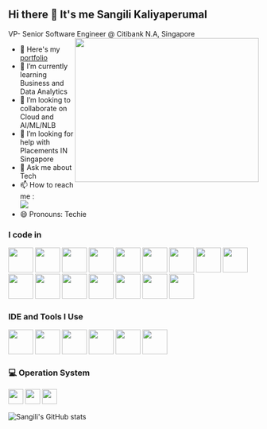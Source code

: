 ## Hi there 👋 It's me Sangili Kaliyaperumal

VP- Senior Software Engineer @ Citibank N.A, Singapore
<img align="right" width="370" height="290" src="https://i.pinimg.com/originals/47/f0/34/47f0342cec72b800463bf003eac1257e.gif">
- 🔭 Here's my [portfolio](https://sangili.web.app/)                                                 
- 🌱 I’m currently learning Business and Data Analytics 
- 👯 I’m looking to collaborate on Cloud and AI/ML/NLB
- 🤔 I’m looking for help with Placements IN Singapore
- 💬 Ask me about Tech
- 📫 How to reach me :
<br /> [<img src="https://img.shields.io/badge/LinkedIn-0077B5?style=for-the-badge&logo=linkedin&logoColor=white" />](https://www.linkedin.com/in/sangili-kaliyaperumal-5514a653/)
- 😄 Pronouns: Techie

### I code in
<img height="50" width="50" src="https://img.icons8.com/color/48/000000/java-coffee-cup-logo.png" /> <img height="50" width="50" src="https://img.icons8.com/color/48/000000/python.png" /> <img height="50" width="50" src="https://img.icons8.com/color/48/000000/mysql-logo.png"/> <img height="50" width="50" src="https://img.icons8.com/color/48/000000/javascript.png"/> <img height="50" width="50" src="https://img.icons8.com/color/48/000000/react-native.png"/> <img height="50" width="50" src="https://img.icons8.com/color/48/000000/angularjs.png"/> <img height="50" width="50" src="https://img.icons8.com/color/48/000000/nodejs.png"/> <img height="50" width="50" src="https://img.icons8.com/color/48/null/docker.png"/> <img height="50" width="50" src="https://img.icons8.com/color/48/null/graphql.png"/> <img height="50" width="50" src="https://img.icons8.com/color/48/000000/html-5.png" /> <img height="50" width="50" src="https://img.icons8.com/color/48/000000/css3.png" /> <img height="50" width="50" src="https://img.icons8.com/color/48/000000/sass.png"/> <img height="50" width="50" src="https://img.icons8.com/color/48/000000/bootstrap.png" /> <img height="50" width="50" src="https://img.icons8.com/color/48/000000/tensorflow.png"/> <img height="50" width="50" src="https://img.icons8.com/color/48/000000/mongodb.png"/>  <img height="50" width="50" src="https://img.icons8.com/color/48/000000/spring-logo.png"/> 

### IDE and Tools I Use
<img height="50" src="https://img.icons8.com/officel/480/null/java-eclipse.png"/> <img height="50" src="https://img.icons8.com/color/48/000000/intellij-idea.png"/> <img height="50" width="50" src="https://img.icons8.com/color/48/000000/visual-studio-code-2019.png"/> <img height="50" width="50" src="https://img.icons8.com/color/48/000000/pycharm.png"/> <img height="50" width="50" src="https://img.icons8.com/color/50/000000/git.png"/> <img height="50" width="50" src="https://img.icons8.com/dusk/64/000000/anaconda.png"/>


### 💻 Operation System
<img height="30" src="https://img.shields.io/badge/Red%20Hat-EE0000?style=for-the-badge&logo=redhat&logoColor=white"/> <img height="30" src="https://img.shields.io/badge/Windows-0078D6?style=for-the-badge&logo=windows&logoColor=white"/>  <img height="30" src="https://img.shields.io/badge/Ubuntu-E95420?style=for-the-badge&logo=ubuntu&logoColor=white"/> 

![Sangili's GitHub stats](https://github-readme-stats.vercel.app/api?username=cksangili&theme=dark&show_icons=true&&hide=issues,contribs)

